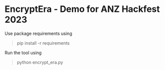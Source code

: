 # EncryptEra - Demo for ANZ Hackfest 2023

Use package requirements using
> pip install -r requirements

Run the tool using
> python encrypt_era.py